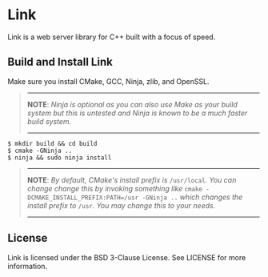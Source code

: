 # Link
Link is a web server library for C++ built with a focus of speed.

## Build and Install Link
Make sure you install CMake, GCC, Ninja, zlib, and OpenSSL.

>   ------------------------------------------------------------------------------
>
>   **NOTE**: *Ninja is optional as you can also use Make as your build system but
>   this is untested and Ninja is known to be a much faster build system.*
>
>   ------------------------------------------------------------------------------

```
$ mkdir build && cd build
$ cmake -GNinja ..
$ ninja && sudo ninja install
```
>   ------------------------------------------------------------------------------
>
>   **NOTE**: *By default, CMake's install prefix is* `/usr/local`*. You can change
>   change this by invoking something like* `cmake -DCMAKE_INSTALL_PREFIX:PATH=/usr -GNinja ..`
>   *which changes the install prefix to* `/usr`*. You may change this to your needs.*
>
>   ------------------------------------------------------------------------------

## License
Link is licensed under the BSD 3-Clause License. See LICENSE for more information.

